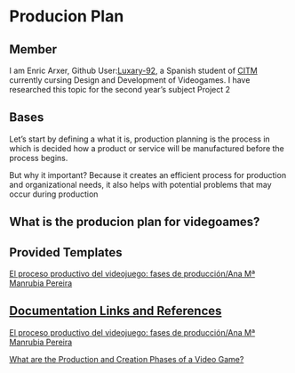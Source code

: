 

# Producion Plan

## Member
I am Enric Arxer, Github User:<a  href="https://github.com/Luxary-92">Luxary-92</a>, a Spanish student of <a  href="https://www.citm.upc.edu/">CITM</a> currently cursing  Design and Development of Videogames. I have researched this topic for the second year’s subject Project 2 

## Bases
Let’s start by defining a what it is, production planning is the process in which is decided how a product or service will be manufactured before the process begins.

But why it important? Because it creates an efficient process for production and organizational needs, it also helps with potential problems that may occur during production


## What is the producion plan for videgoames?


## Provided Templates

<a  href="https://trello.com/b/63f477560257c7b02d34e165">El proceso productivo del videojuego: fases de producción/Ana Mª Manrubia Pereira


## Documentation Links and References

<a  href="https://revistas.ucm.es/index.php/HICS/article/view/45178">El proceso productivo del videojuego: fases de producción/Ana Mª Manrubia Pereira
  
  
<a  href="https://starloopstudios.com/what-are-the-production-and-creation-phases-of-a-video-game/">What are the Production and Creation Phases of a Video Game?
  
